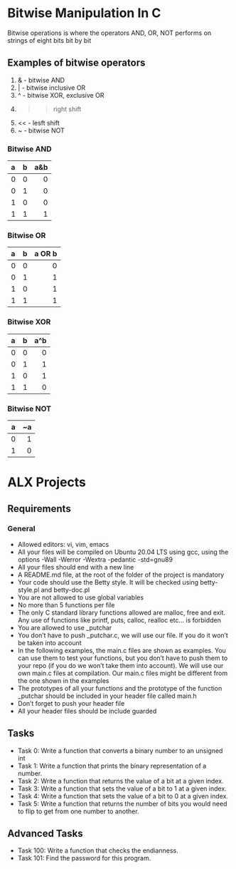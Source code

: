 # Bitwise Manipulation In C #

Bitwise operations is where the operators AND, OR, NOT performs on strings of eight bits bit by bit

## Examples of bitwise operators ##

1. & - bitwise AND
2. | - bitwise inclusive OR
3. ^ - bitwise XOR, exclusive OR
4.  >>  right shift
5. << - lesft shift
6. ~ - bitwise NOT


### Bitwise AND ###

|  a  |  b  | a&b |
|:--- |:---:| ---:|
|  0  |  0  |  0  | 
|  0  |  1  |  0  |
|  1  |  0  |  0  |
|  1  |  1  |  1  |

### Bitwise OR ###

|  a  |  b  | a OR b |
|:--- |:---:| ------:|
|  0  |  0  |  0     |
|  0  |  1  |  1     |
|  1  |  0  |  1     |
|  1  |  1  |  1     |

### Bitwise XOR ###

|  a  |  b  | a^b |
|:--- |:---:| ---:|
|  0  |  0  |  0  |
|  0  |  1  |  1  |
|  1  |  0  |  1  |
|  1  |  1  |  0  |

### Bitwise NOT ###

|  a  |  ~a |
|:---:| ---:|
|  0  |  1  |
|  1  |  0  |

# ALX Projects #
## Requirements ##
### General ###
- Allowed editors: vi, vim, emacs
- All your files will be compiled on Ubuntu 20.04 LTS using gcc, using the options -Wall -Werror -Wextra -pedantic -std=gnu89
- All your files should end with a new line
- A README.md file, at the root of the folder of the project is mandatory
- Your code should use the Betty style. It will be checked using betty-style.pl and betty-doc.pl
- You are not allowed to use global variables
- No more than 5 functions per file
- The only C standard library functions allowed are malloc, free and exit. Any use of functions like printf, puts, calloc, realloc etc… is forbidden
- You are allowed to use _putchar
- You don’t have to push _putchar.c, we will use our file. If you do it won’t be taken into account
- In the following examples, the main.c files are shown as examples. You can use them to test your functions, but you don’t have to push them to your repo (if you do we won’t take them into account). We will use our own main.c files at compilation. Our main.c files might be different from the one shown in the examples
- The prototypes of all your functions and the prototype of the function _putchar should be included in your header file called main.h
- Don’t forget to push your header file
- All your header files should be include guarded

## Tasks ##
- Task 0:  Write a function that converts a binary number to an unsigned int
- Task 1: Write a function that prints the binary representation of a number.
- Task 2: Write a function that returns the value of a bit at a given index.
- Task 3: Write a function that sets the value of a bit to 1 at a given index.
- Task 4: Write a function that sets the value of a bit to 0 at a given index.
- Task 5: Write a function that returns the number of bits you would need to flip to get from one number to another.

## Advanced Tasks ##
- Task 100: Write a function that checks the endianness.
- Task 101: Find the password for this program.




